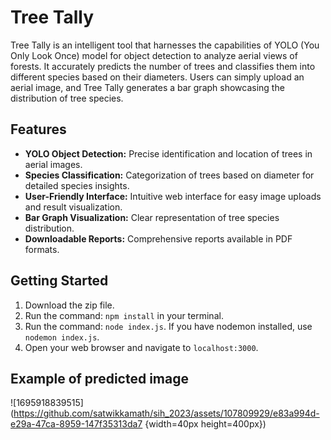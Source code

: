 # Tree Tally

Tree Tally is an intelligent tool that harnesses the capabilities of YOLO (You Only Look Once) model for object detection to analyze aerial views of forests. It accurately predicts the number of trees and classifies them into different species based on their diameters. Users can simply upload an aerial image, and Tree Tally generates a bar graph showcasing the distribution of tree species.

## Features

- **YOLO Object Detection:** Precise identification and location of trees in aerial images.
- **Species Classification:** Categorization of trees based on diameter for detailed species insights.
- **User-Friendly Interface:** Intuitive web interface for easy image uploads and result visualization.
- **Bar Graph Visualization:** Clear representation of tree species distribution.
- **Downloadable Reports:** Comprehensive reports available in PDF formats.

## Getting Started
1. Download the zip file.
2. Run the command: `npm install` in your terminal.
3. Run the command: `node index.js`. If you have nodemon installed, use `nodemon index.js`.
4. Open your web browser and navigate to `localhost:3000`.

## Example of predicted image

![1695918839515](https://github.com/satwikkamath/sih_2023/assets/107809929/e83a994d-e29a-47ca-8959-147f35313da7 {width=40px height=400px})
